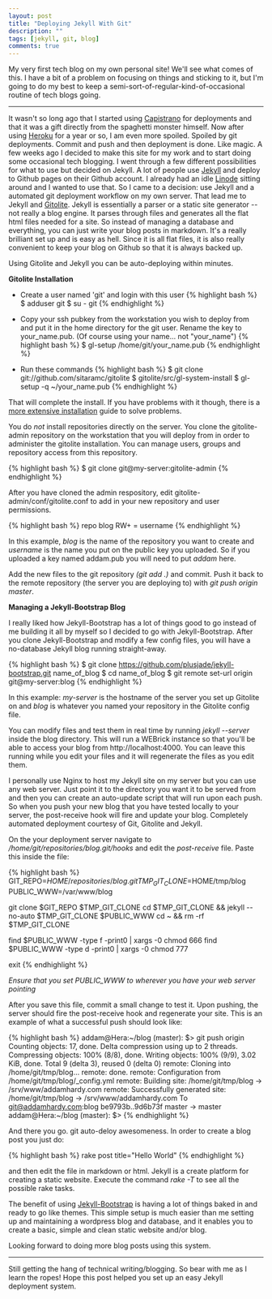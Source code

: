 ```yaml
---
layout: post
title: "Deploying Jekyll With Git"
description: ""
tags: [jekyll, git, blog]
comments: true
---
```


My very first tech blog on my own personal site! We'll see what comes of this. I have a bit of a problem on focusing on things and sticking to it, but I'm going to do my best to keep a semi-sort-of-regular-kind-of-occasional routine of tech blogs going.<!--more-->

* * *

It wasn't so long ago that I started using [Capistrano](http://capify.com) for deployments and that it was a gift directly from the spaghetti monster himself. Now after using [Heroku](http://heroku.com) for a year or so, I am even more spoiled. Spoiled by git deployments. Commit and push and then deployment is done. Like magic. A few weeks ago I decided to make this site for my work and to start doing some occasional tech blogging. I went through a few different possibilities for what to use but decided on Jekyll. A lot of people use [Jekyll](http://jekyllrb.com) and deploy to Github pages on their Github account. I already had an idle [Linode](http://linode.com) sitting around and I wanted to use that. So I came to a decision: use Jekyll and a automated git deployment workflow on my own server. That lead me to Jekyll and [Gitolite](http://github.com/sitaramc/gitolite). Jekyll is essentially a parser or a static site generator -- not really a blog engine. It parses through files and generates all the flat html files needed for a site. So instead of managing a database and everything, you can just write your blog posts in markdown. It's a really brilliant set up and is easy as hell. Since it is all flat files, it is also really convenient to keep your blog on Github so that it is always backed up.

Using Gitolite and Jekyll you can be auto-deploying within minutes.

**Gitolite Installation**

* Create a user named 'git' and login with this user
{% highlight bash %}
$ adduser git
$ su - git
{% endhighlight %}

* Copy your ssh pubkey from the workstation you wish to deploy from and put it in the home directory for the git user. Rename the key to your_name.pub. (Of course using your name... not "your_name")
{% highlight bash %}
$ gl-setup /home/git/your_name.pub
{% endhighlight %}

* Run these commands
{% highlight bash %}
$ git clone git://github.com/sitaramc/gitolite
$ gitolite/src/gl-system-install
$ gl-setup -q ~/your_name.pub
{% endhighlight %}

That will complete the install. If you have problems with it though, there is a [more extensive installation](http://sitaramc.github.com/gitolite/install.html#insttrouble) guide to solve problems.

You do *not* install repositories directly on the server. You clone the gitolite-admin repository on the workstation that you will deploy from in order to administer the gitolite installation. You can manage users, groups and repository access from this repository.

{% highlight bash %}
$ git clone git@my-server:gitolite-admin
{% endhighlight %}

After you have cloned the admin respository, edit gitolite-admin/conf/gitolite.conf to add in your new repository and user permissions.

{% highlight bash %}
repo blog
RW+ = username
{% endhighlight %}

In this example, *blog* is the name of the repository you want to create and *username* is the name you put on the public key you uploaded. So if you uploaded a key named addam.pub you will need to put *addam* here.

Add the new files to the git repository *(git add .)* and commit. Push it back to the remote repository (the server you are deploying to) with *git push origin master*.

**Managing a Jekyll-Bootstrap Blog**

I really liked how Jekyll-Bootstrap has a lot of things good to go instead of me building it all by myself so I decided to go with Jekyll-Bootstrap. After you clone Jekyll-Bootstrap and modify a few config files, you will have a no-database Jekyll blog running straight-away.

{% highlight bash %}
$ git clone https://github.com/plusjade/jekyll-bootstrap.git name_of_blog
$ cd name_of_blog
$ git remote set-url origin git@my-server:blog
{% endhighlight %}

In this example: *my-server* is the hostname of the server you set up Gitolite on and *blog* is whatever you named your repository in the Gitolite config file.

You can modify files and test them in real time by running *jekyll --server* inside the blog directory. This will run a WEBrick instance so that you'll be able to access your blog from http://localhost:4000. You can leave this running while you edit your files and it will regenerate the files as you edit them.

I personally use Nginx to host my Jekyll site on my server but you can use any web server. Just point it to the directory you want it to be served from and then you can create an auto-update script that will run upon each push. So when you push your new blog that you have tested locally to your server, the post-receive hook will fire and update your blog. Completely automated deployment courtesy of Git, Gitolite and Jekyll.

On the your deployment server navigate to */home/git/repositories/blog.git/hooks* and edit the *post-receive* file. Paste this inside the file:

{% highlight bash %}
GIT_REPO=$HOME/repositories/blog.git
TMP_GIT_CLONE=$HOME/tmp/blog
PUBLIC_WWW=/var/www/blog

git clone $GIT_REPO $TMP_GIT_CLONE
cd $TMP_GIT_CLONE && jekyll --no-auto $TMP_GIT_CLONE $PUBLIC_WWW
cd ~ && rm -rf $TMP_GIT_CLONE

find $PUBLIC_WWW -type f -print0 | xargs -0 chmod 666
find $PUBLIC_WWW -type d -print0 | xargs -0 chmod 777

exit
{% endhighlight %}

*Ensure that you set PUBLIC_WWW to wherever you have your web server pointing*

After you save this file, commit a small change to test it. Upon pushing, the server should fire the post-receive hook and regenerate your site. This is an example of what a successful push should look like:

{% highlight bash %}
addam@Hera:~/blog  (master): $> git push origin
Counting objects: 17, done.
Delta compression using up to 2 threads.
Compressing objects: 100% (8/8), done.
Writing objects: 100% (9/9), 3.02 KiB, done.
Total 9 (delta 3), reused 0 (delta 0)
remote: Cloning into /home/git/tmp/blog...
remote: done.
remote: Configuration from /home/git/tmp/blog/_config.yml
remote: Building site: /home/git/tmp/blog -> /srv/www/addamhardy.com
remote: Successfully generated site: /home/git/tmp/blog -> /srv/www/addamhardy.com
To git@addamhardy.com:blog
   be9793b..9d6b73f  master -> master
addam@Hera:~/blog  (master): $>
{% endhighlight %}

And there you go. git auto-deloy awesomeness. In order to create a blog post you just do:

{% highlight bash %}
rake post title="Hello World"
{% endhighlight %}

and then edit the file in markdown or html. Jekyll is a create platform for creating a static website. Execute the command *rake -T* to see all the possible rake tasks.

The benefit of using [Jekyll-Bootstrap](http://jekyllbootstrap.com/usage/jekyll-quick-start.html) is having a lot of things baked in and ready to go like themes. This simple setup is much easier than me setting up and maintaining a wordpress blog and database, and it enables you to create a basic, simple and clean static website and/or blog.

Looking forward to doing more blog posts using this system.

***

Still getting the hang of technical writing/blogging. So bear with me as I learn the ropes! Hope this post helped you set up an easy Jekyll deployment system.
